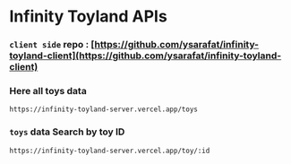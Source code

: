 # Infinity Toyland APIs

### `client side` repo : [https://github.com/ysarafat/infinity-toyland-client](https://github.com/ysarafat/infinity-toyland-client)
### Here all toys data

```url
https://infinity-toyland-server.vercel.app/toys
```

### `toys` data Search by toy ID

```url
https://infinity-toyland-server.vercel.app/toy/:id
```

